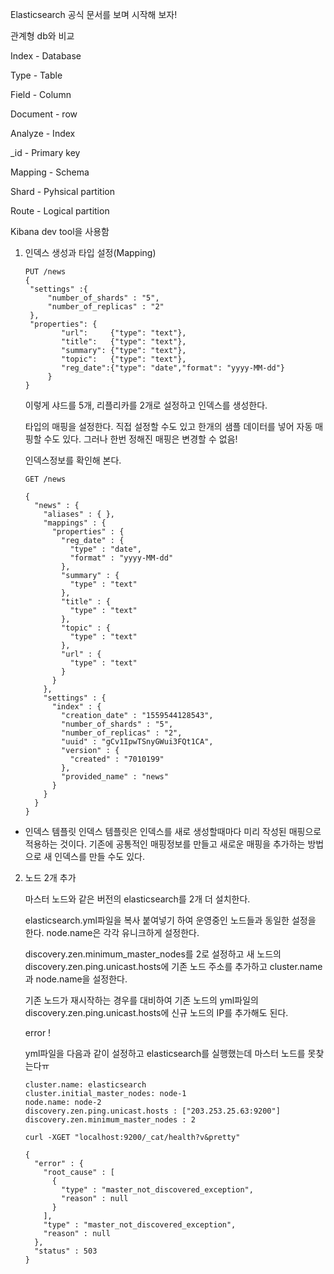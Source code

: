Elasticsearch 공식 문서를 보며 시작해 보자!

관계형 db와 비교

Index - Database

Type - Table

Field - Column

Document - row

Analyze - Index

_id - Primary key

Mapping - Schema

Shard - Pyhsical partition

Route - Logical partition



Kibana dev tool을 사용함

1. 인덱스 생성과 타입 설정(Mapping)

   ```
   PUT /news
   {
   	"settings" :{
   		"number_of_shards" : "5",
   		"number_of_replicas" : "2"
   	},
   	"properties": {
           "url":     {"type": "text"},
           "title":   {"type": "text"},
           "summary": {"type": "text"},
           "topic":   {"type": "text"},
           "reg_date":{"type": "date","format": "yyyy-MM-dd"}
        }
   }
   ```

   이렇게 샤드를 5개, 리플리카를 2개로 설정하고 인덱스를 생성한다.

   타입의 매핑을 설정한다. 직접 설정할 수도 있고 한개의 샘플 데이터를 넣어 자동 매핑할 수도 있다. 그러나 한번 정해진 매핑은 변경할 수 없음! 

   인덱스정보를 확인해 본다.

   ```
   GET /news
   
   {
     "news" : {
       "aliases" : { },
       "mappings" : {
         "properties" : {
           "reg_date" : {
             "type" : "date",
             "format" : "yyyy-MM-dd"
           },
           "summary" : {
             "type" : "text"
           },
           "title" : {
             "type" : "text"
           },
           "topic" : {
             "type" : "text"
           },
           "url" : {
             "type" : "text"
           }
         }
       },
       "settings" : {
         "index" : {
           "creation_date" : "1559544128543",
           "number_of_shards" : "5",
           "number_of_replicas" : "2",
           "uuid" : "gCv1IpwTSnyGWui3FQt1CA",
           "version" : {
             "created" : "7010199"
           },
           "provided_name" : "news"
         }
       }
     }
   }
   
   ```

+ 인덱스 템플릿
  인덱스 템플릿은 인덱스를 새로 생성할때마다 미리 작성된 매핑으로 적용하는 것이다. 기존에 공통적인 매핑정보를 만들고 새로운 매핑을 추가하는 방법으로 새 인덱스를 만들 수도 있다.



2. 노드 2개 추가

   마스터 노드와 같은 버전의 elasticsearch를 2개 더 설치한다. 

   elasticsearch.yml파일을 복사 붙여넣기 하여 운영중인 노드들과 동일한 설정을 한다. node.name은 각각 유니크하게 설정한다.

   discovery.zen.minimum_master_nodes를 2로 설정하고 새 노드의 discovery.zen.ping.unicast.hosts에 기존 노드 주소를 추가하고 cluster.name과 node.name을 설정한다.

   기존 노드가 재시작하는 경우를 대비하여 기존 노드의 yml파일의 discovery.zen.ping.unicast.hosts에 신규 노드의 IP를 추가해도 된다.

   
   
   error !
   
   yml파일을 다음과 같이 설정하고 elasticsearch를 실행했는데 마스터 노드를 못찾는다ㅠ
   
   ```
   cluster.name: elasticsearch
   cluster.initial_master_nodes: node-1
   node.name: node-2
   discovery.zen.ping.unicast.hosts : ["203.253.25.63:9200"]
   discovery.zen.minimum_master_nodes : 2
   ```
   
   ```
   curl -XGET "localhost:9200/_cat/health?v&pretty"
   
   {
     "error" : {
       "root_cause" : [
         {
           "type" : "master_not_discovered_exception",
           "reason" : null
         }
       ],
       "type" : "master_not_discovered_exception",
       "reason" : null
     },
     "status" : 503
   }
   ```
   
   
   
   